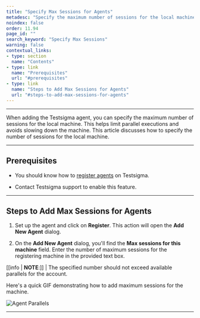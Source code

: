 ```yaml
---
title: "Specify Max Sessions for Agents"
metadesc: "Specify the maximum number of sessions for the local machine while setting up the local agent. This helps limit parallel executions & avoids slowing down of machine"
noindex: false
order: 11.94
page_id: ""
search_keyword: "Specify Max Sessions"
warning: false
contextual_links:
- type: section
  name: "Contents"
- type: link
  name: "Prerequisites"
  url: "#prerequisites"
- type: link
  name: "Steps to Add Max Sessions for Agents"
  url: "#steps-to-add-max-sessions-for-agents"
---
```


---

When adding the Testsigma agent, you can specify the maximum number of sessions for the local machine. This helps limit parallel executions and avoids slowing down the machine. This article discusses how to specify the number of sessions for the local machine.

---

## **Prerequisites**

- You should know how to [register agents](https://testsigma.com/docs/agent/setup-on-windows-mac-linux/#register-the-testsigma-agent) on Testsigma.

- Contact Testsigma support to enable this feature. 

---

## **Steps to Add Max Sessions for Agents**

1. Set up the agent and click on **Register**. This action will open the **Add New Agent** dialog.

2. On the **Add New Agent** dialog, you'll find the **Max sessions for this machine** field. Enter the number of maximum sessions for the registering machine in the provided text box.

[[info | **NOTE**:]]
| The specified number should not exceed available parallels for the account.

Here's a quick GIF demonstrating how to add maximum sessions for the machine.

![Agent Parallels](https://s3.amazonaws.com/static-docs.testsigma.com/new_images/projects/applications/AgentParallels.gif)

---